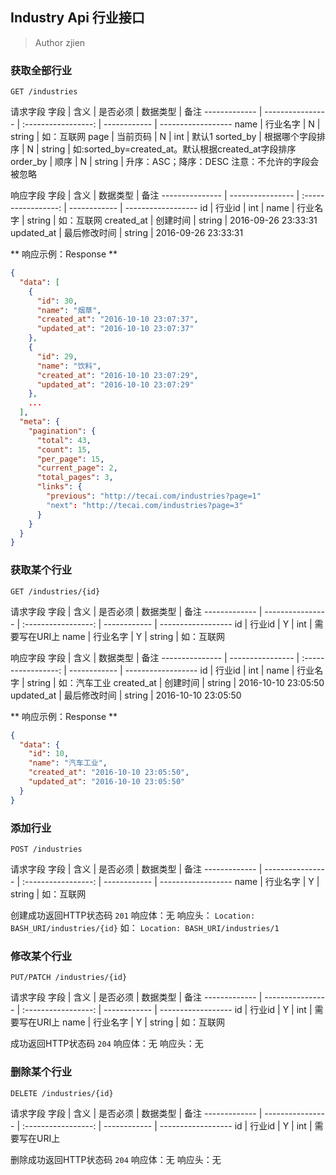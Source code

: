 ## Industry Api 行业接口

> Author zjien


### 获取全部行业
`GET /industries`

请求字段
字段 | 含义 | 是否必须 | 数据类型 | 备注
------------- | ---------------- | :-----------------: | ------------ | ------------------
name | 行业名字 | N | string | 如：互联网
page | 当前页码 | N | int | 默认1
sorted_by | 根据哪个字段排序 | N | string | 如:sorted_by=created_at。默认根据created_at字段排序
order_by | 顺序 | N | string | 升序：ASC；降序：DESC
注意：不允许的字段会被忽略

响应字段
字段 | 含义 | 数据类型 | 备注
--------------- | ---------------- | :-----------------: | ------------ | ------------------
id | 行业id | int |
name | 行业名字 | string | 如：互联网 
created_at | 创建时间 | string | 2016-09-26 23:33:31
updated_at | 最后修改时间 | string | 2016-09-26 23:33:31

** 响应示例：Response **
```json
{
  "data": [
    {
      "id": 30,
      "name": "烟草",
      "created_at": "2016-10-10 23:07:37",
      "updated_at": "2016-10-10 23:07:37"
    },
    {
      "id": 29,
      "name": "饮料",
      "created_at": "2016-10-10 23:07:29",
      "updated_at": "2016-10-10 23:07:29"
    },
    ...
  ],
  "meta": {
    "pagination": {
      "total": 43,
      "count": 15,
      "per_page": 15,
      "current_page": 2,
      "total_pages": 3,
      "links": {
        "previous": "http://tecai.com/industries?page=1"
        "next": "http://tecai.com/industries?page=3"
      }
    }
  }
}
```


### 获取某个行业
`GET /industries/{id}`

请求字段
字段 | 含义 | 是否必须 | 数据类型 | 备注
------------- | ---------------- | :-----------------: | ------------ | ------------------
id | 行业id | Y | int | 需要写在URI上
name | 行业名字 | Y | string | 如：互联网

响应字段
字段 | 含义 | 数据类型 | 备注
--------------- | ---------------- | :-----------------: | ------------ | ------------------
id | 行业id | int |
name | 行业名字 | string | 如：汽车工业 
created_at | 创建时间 | string | 2016-10-10 23:05:50
updated_at | 最后修改时间 | string | 2016-10-10 23:05:50

** 响应示例：Response **
```json
{
  "data": {
    "id": 10,
    "name": "汽车工业",
    "created_at": "2016-10-10 23:05:50",
    "updated_at": "2016-10-10 23:05:50"
  }
}
```


### 添加行业
`POST /industries`

请求字段
字段 | 含义 | 是否必须 | 数据类型 | 备注
------------- | ---------------- | :-----------------: | ------------ | ------------------
name | 行业名字 | Y | string | 如：互联网

创建成功返回HTTP状态码 `201`
响应体：无
响应头：
`Location: BASH_URI/industries/{id}` 如： `Location: BASH_URI/industries/1`


### 修改某个行业
`PUT/PATCH /industries/{id}`

请求字段
字段 | 含义 | 是否必须 | 数据类型 | 备注
------------- | ---------------- | :-----------------: | ------------ | ------------------
id | 行业id | Y | int | 需要写在URI上
name | 行业名字 | Y | string | 如：互联网

成功返回HTTP状态码 `204`
响应体：无
响应头：无


### 删除某个行业
`DELETE /industries/{id}`

请求字段
字段 | 含义 | 是否必须 | 数据类型 | 备注
------------- | ---------------- | :-----------------: | ------------ | ------------------
id | 行业id | Y | int | 需要写在URI上

删除成功返回HTTP状态码 `204`
响应体：无
响应头：无